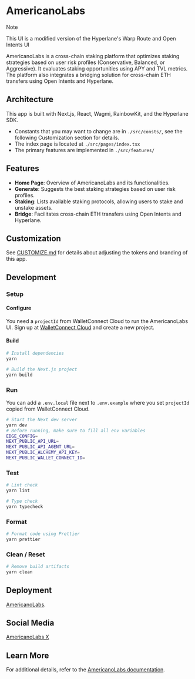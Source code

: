 # AmericanoLabs

> [!NOTE]
> This UI is a modified version of the Hyperlane's Warp Route and Open Intents UI

AmericanoLabs is a cross-chain staking platform that optimizes staking strategies based on user risk profiles (Conservative, Balanced, or Aggressive). It evaluates staking opportunities using APY and TVL metrics. The platform also integrates a bridging solution for cross-chain ETH transfers using Open Intents and Hyperlane.

## Architecture

This app is built with Next.js, React, Wagmi, RainbowKit, and the Hyperlane SDK.

- Constants that you may want to change are in `./src/consts/`, see the following Customization section for details.
- The index page is located at `./src/pages/index.tsx`
- The primary features are implemented in `./src/features/`

## Features

- **Home Page**: Overview of AmericanoLabs and its functionalities.
- **Generate**: Suggests the best staking strategies based on user risk profiles.
- **Staking**: Lists available staking protocols, allowing users to stake and unstake assets.
- **Bridge**: Facilitates cross-chain ETH transfers using Open Intents and Hyperlane.

## Customization

See [CUSTOMIZE.md](./CUSTOMIZE.md) for details about adjusting the tokens and branding of this app.

## Development

### Setup

#### Configure

You need a `projectId` from WalletConnect Cloud to run the AmericanoLabs UI. Sign up at [WalletConnect Cloud](https://cloud.walletconnect.com) and create a new project.

#### Build

```sh
# Install dependencies
yarn

# Build the Next.js project
yarn build
```

### Run

You can add a `.env.local` file next to `.env.example` where you set `projectId` copied from WalletConnect Cloud.

```sh
# Start the Next dev server
yarn dev
# Before running, make sure to fill all env variables
EDGE_CONFIG=
NEXT_PUBLIC_API_URL=
NEXT_PUBLIC_API_AGENT_URL=
NEXT_PUBLIC_ALCHEMY_API_KEY=
NEXT_PUBLIC_WALLET_CONNECT_ID=
```

### Test

```sh
# Lint check
yarn lint

# Type check
yarn typecheck
```

### Format

```sh
# Format code using Prettier
yarn prettier
```

### Clean / Reset

```sh
# Remove build artifacts
yarn clean
```

## Deployment

[AmericanoLabs](https://americanolabs.vercel.app/).

## Social Media

[AmericanoLabs X](https://x.com/americanolabs)

## Learn More

For additional details, refer to the [AmericanoLabs documentation](https://kbaji.gitbook.io/americano-labs).

